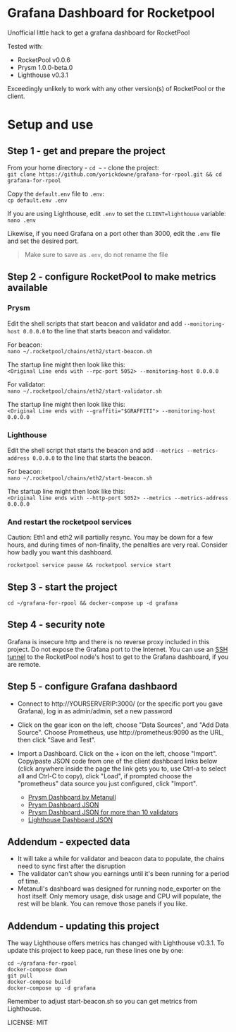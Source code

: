 # Grafana Dashboard for Rocketpool
Unofficial little hack to get a grafana dashboard for RocketPool

Tested with:
- RocketPool v0.0.6
- Prysm 1.0.0-beta.0
- Lighthouse v0.3.1

Exceedingly unlikely to work with any other version(s) of RocketPool or the client.

# Setup and use

## Step 1 - get and prepare the project

From your home directory - `cd ~` - clone the project:<br />
`git clone https://github.com/yorickdowne/grafana-for-rpool.git && cd grafana-for-rpool`

Copy the `default.env` file to `.env`:<br />
`cp default.env .env`

If you are using Lighthouse, edit `.env` to set the `CLIENT=lighthouse` variable:
`nano .env`

Likewise, if you need Grafana on a port other than 3000, edit the `.env` file and set
the desired port.

> Make sure to save as `.env`, do not rename the file

## Step 2 - configure RocketPool to make metrics available

### Prysm

Edit the shell scripts that start beacon and validator and add `--monitoring-host 0.0.0.0` to the line that starts beacon and validator.

For beacon:<br />
`nano ~/.rocketpool/chains/eth2/start-beacon.sh`

The startup line might then look like this:<br />
`<Original Line ends with --rpc-port 5052> --monitoring-host 0.0.0.0`

For validator:<br />
`nano ~/.rocketpool/chains/eth2/start-validator.sh`

The startup line might then look like this:<br />
`<Original Line ends with --graffiti="$GRAFFITI"> --monitoring-host 0.0.0.0`

### Lighthouse

Edit the shell script that starts the beacon and add `--metrics --metrics-address 0.0.0.0` to the line that starts the beacon.

For beacon:<br />
`nano ~/.rocketpool/chains/eth2/start-beacon.sh`

The startup line might then look like this:<br />
`<Original line ends with --http-port 5052> --metrics --metrics-address 0.0.0.0`

### And restart the rocketpool services

Caution: Eth1 and eth2 will partially resync. You may be down for a few hours, and during times of non-finality, the penalties
are very real. Consider how badly you want this dashboard.

`rocketpool service pause && rocketpool service start`

## Step 3 - start the project

`cd ~/grafana-for-rpool && docker-compose up -d grafana`

## Step 4 - security note

Grafana is insecure http and there is no reverse proxy included in this project. Do not expose the Grafana port to the Internet. You
can use an [SSH tunnel](https://www.howtogeek.com/168145/how-to-use-ssh-tunneling/) to the RocketPool node's host to get to the Grafana dashboard, if you are remote.

## Step 5 - configure Grafana dashbaord

* Connect to http://YOURSERVERIP:3000/ (or the specific port you gave Grafana), log in as admin/admin, set a new password

* Click on the gear icon on the left, choose "Data Sources", and "Add Data Source". Choose Prometheus, use http://prometheus:9090 as the URL, then click "Save and Test".

* Import a Dashboard. Click on the + icon on the left, choose "Import". Copy/paste JSON code from one of the client dashboard links below (click anywhere inside the page the link gets you to, use Ctrl-a to select all and Ctrl-C to copy), click "Load", if prompted choose the "prometheus" data source you just configured, click "Import".

  * [Prysm Dashboard by Metanull](https://raw.githubusercontent.com/metanull-operator/eth2-grafana/master/eth2-grafana-dashboard-single-source.json)
  * [Prysm Dashboard JSON](https://raw.githubusercontent.com/GuillaumeMiralles/prysm-grafana-dashboard/master/less_10_validators.json)
  * [Prysm Dashboard JSON for more than 10 validators](https://raw.githubusercontent.com/GuillaumeMiralles/prysm-grafana-dashboard/master/more_10_validators.json)
  * [Lighthouse Dashboard JSON](https://raw.githubusercontent.com/sigp/lighthouse-metrics/master/dashboards/Summary.json)

## Addendum - expected data

- It will take a while for validator and beacon data to populate, the chains need to sync first after the disruption
- The validator can't show you earnings until it's been running for a period of time.
- Metanull's dashboard was designed for running node_exporter on the host itself. Only memory usage, disk usage and CPU will populate, the rest will be blank. You can remove those panels if you like.

## Addendum - updating this project

The way Lighthouse offers metrics has changed with Lighthouse v0.3.1. To update this project to keep pace, run these lines one by one:

```
cd ~/grafana-for-rpool
docker-compose down
git pull
docker-compose build
docker-compose up -d grafana
```

Remember to adjust start-beacon.sh so you can get metrics from Lighthouse.


LICENSE: MIT
